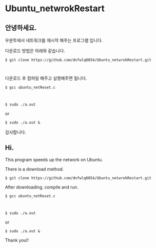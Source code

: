 # Ubuntu_netwrokRestart

## 안녕하세요.

우분투에서 네트워크를 재시작 해주는 프로그램 입니다.

다운로드 방법은 아래와 같습니다.
` `


`$ git clone https://github.com/dnfwlq8054/Ubuntu_netwrokRestart.git`


` `

다운로드 후 컴파일 해주고 실행해주면 됩니다.


`$ gcc ubuntu_netReset.c`

` `

`$ sudo ./a.out`

or

`$ sudo ./a.out &`

감사합니다.







## Hi.

This program speeds up the network on Ubuntu.

There is a download method.


`$ git clone https://github.com/dnfwlq8054/Ubuntu_netwrokRestart.git`



After downloading, compile and run.


`$ gcc ubuntu_netReset.c`

` `

`$ sudo ./a.out`

or

`$ sudo ./a.out &`

Thank you!!

